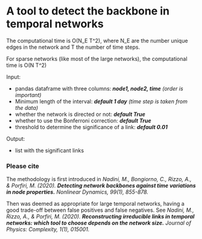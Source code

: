 # A tool to detect the backbone in temporal networks

The computational time is O(N_E T^2), where N_E are the number unique edges in the network and T the number of time steps.

For sparse networks (like most of the large networks), the computational time is O(N T^2)
    
Input: 
- pandas dataframe with three columns: ***node1, node2, time*** *(order is important)*
- Minimum length of the interval: ***default 1 day** (time step is taken from the data)*
- whether the network is directed or not: ***default True***
- whether to use the Bonferroni correction: ***default True***
- threshold to determine the significance of a link: ***default 0.01***
    
Output:
- list with the significant links    


### Please cite

The methodology is first introduced in 
*Nadini, M., Bongiorno, C., Rizzo, A., & Porfiri, M. (2020). **Detecting network backbones against time variations in node properties.** Nonlinear Dynamics, 99(1), 855-878.*
    
Then was deemed as appropriate for large temporal networks, having a good trade-off between false positives and false negatives. See
*Nadini, M., Rizzo, A., & Porfiri, M. (2020). **Reconstructing irreducible links in temporal networks: which tool to choose depends on the network size.** Journal of Physics: Complexity, 1(1), 015001.*
    
